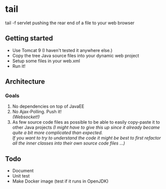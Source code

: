 # tail
tail -f servlet pushing the rear end of a file to your web browser

## Getting started
- Use Tomcat 9 (I haven't tested it anywhere else.)
- Copy the tree Java source files into your dynamic web project
- Setup some files in your web.xml
- Run it!

## Architecture

### Goals
1. No dependencies on top of JavaEE
1. No Ajax-Polling. Push it!  
    _(Websocket!)_
1. As few source code files as possible to be able to easily copy-paste it
    to other Java projects
    _(I might have to give this up since
    it already became quite a bit more complicated than expected.  
    If you want to try to understand the code it might be best to first refactor
    all the inner classes into their own source code files ...)_

## Todo
- Document
- Unit test
- Make Docker image (test if it runs in OpenJDK)
